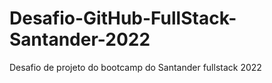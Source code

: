 # Desafio-GitHub-FullStack-Santander-2022
Desafio de projeto do bootcamp do Santander fullstack 2022

